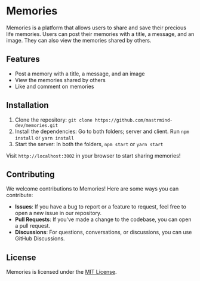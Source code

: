 # Memories

Memories is a platform that allows users to share and save their precious life memories. Users can post their memories with a title, a message, and an image. They can also view the memories shared by others.

## Features

- Post a memory with a title, a message, and an image
- View the memories shared by others
- Like and comment on memories

## Installation

1. Clone the repository: `git clone https://github.com/mastrmind-dev/memories.git`
2. Install the dependencies: Go to both folders; server and client. Run `npm install` or `yarn install`
3. Start the server: In both the folders, `npm start` or `yarn start`

Visit `http://localhost:3002` in your browser to start sharing memories!

## Contributing

We welcome contributions to Memories! Here are some ways you can contribute:

- **Issues**: If you have a bug to report or a feature to request, feel free to open a new issue in our repository.
- **Pull Requests**: If you've made a change to the codebase, you can open a pull request.
- **Discussions**: For questions, conversations, or discussions, you can use GitHub Discussions.

## License

Memories is licensed under the [MIT License](LICENSE).

